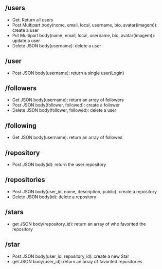## /users
- Get: Return all users 
- Post Multipart body(nome, email, local, username, bio, avatar(imagem)): create a user
- Put Multipart body(nome, email, local, username, bio, avatar(imagem)): update a user
- Delete JSON body(username): delete a user

## /user
- Post JSON body(username): return a single user(Login)

## /followers
- Get JSON body(username): return an array of followers
- Post JSON body(follower, followed): create a follower
- Delete JSON body(follower, followed): delete a user

## /following
- Get JSON body(username): return an array of followed

## /repository
- Post JSON body(id): return the user repository 

## /repositories
- Post JSON body(user_id, nome, description, public): create a repository
- Delete JSON body(id): delete a repository

## /stars
- get JSON body(repository_id): return an array of who favorited the repository

## /star
- Post JSON body(user_id, repository_id): create a new Star
- get JSON body(user_id): return an array of favorited repositories
